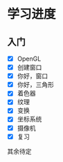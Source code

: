 # 学习进度

## 入门
- [x] OpenGL
- [x] 创建窗口
- [x] 你好，窗口
- [x] 你好，三角形
- [x] 着色器
- [x] 纹理
- [x] 变换
- [x] 坐标系统
- [x] 摄像机
- [x] 复习

其余待定